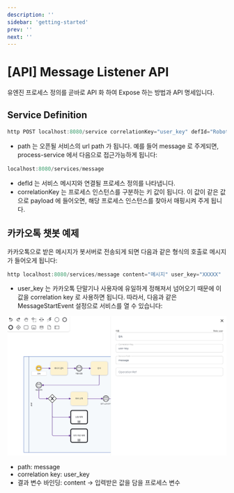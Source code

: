 ```yaml
---
description: ''
sidebar: 'getting-started'
prev: ''
next: ''
---
```


# [API] Message Listener API

유엔진 프로세스 정의를 곧바로 API 화 하여 Expose 하는 방법과 API 명세입니다.

## Service Definition

```java
http POST localhost:8080/service correlationKey="user_key" defId="Robot Process Automation.xml" path="message"
```

- path 는 오픈될 서비스의 url path 가 됩니다. 예를 들어 message 로 주게되면, process-service 에서 다음으로 접근가능하게 됩니다:

```java
localhost:8080/services/message
```

- defId 는 서비스 메시지와 연결될 프로세스 정의를 나타냅니다.
- correlationKey 는 프로세스 인스턴스를 구분하는 키 값이 됩니다. 이 값이 같은 값으로 payload 에 들어오면, 해당 프로세스 인스턴스를 찾아서 매핑시켜 주게 됩니다.


## 카카오톡 챗봇 예제

카카오톡으로 받은 메시지가 봇서버로 전송되게 되면 다음과 같은 형식의 호출로 메시지가 들어오게 됩니다:

```java
http localhost:8080/services/message content="메시지" user_key="XXXXX"
```

- user_key 는 카카오톡 단말기나 사용자에 유일하게 정해져서 넘어오기 때문에 이 값을 correlation key 로 사용하면 됩니다. 따라서, 다음과 같은 MessageStartEvent 설정으로 서비스를 열 수 있습니다:

![](../../../uengine-image/12-1.png)

- path: message
- correlation key: user_key
- 결과 변수 바인딩:  content -> 입력받은 값을 담을 프로세스 변수